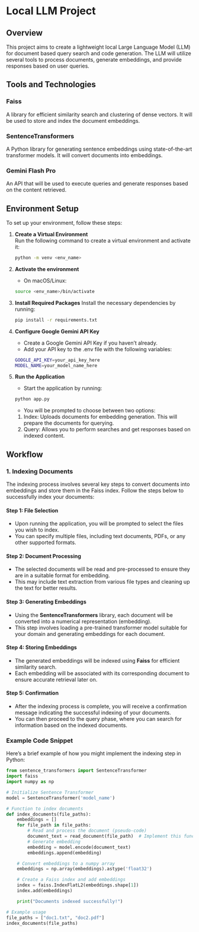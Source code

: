 # Local LLM Project

## Overview

This project aims to create a lightweight local Large Language Model (LLM) for document based query search and code generation. The LLM will utilize several tools to process documents, generate embeddings, and provide responses based on user queries.

## Tools and Technologies

### Faiss

A library for efficient similarity search and clustering of dense vectors. It will be used to store and index the document embeddings.

### SentenceTransformers

A Python library for generating sentence embeddings using state-of-the-art transformer models. It will convert documents into embeddings.

### Gemini Flash Pro

An API that will be used to execute queries and generate responses based on the content retrieved.

## Environment Setup

To set up your environment, follow these steps:

1. **Create a Virtual Environment**  
   Run the following command to create a virtual environment and activate it:

   ```bash
   python -m venv <env_name>

   ```

2. **Activate the environment**

   - On macOS/Linux:

   ```bash
   source <env_name>/bin/activate

   ```

3. **Install Required Packages**
   Install the necessary dependencies by running:

   ```bash
   pip install -r requirements.txt

   ```

4. **Configure Google Gemini API Key**

   - Create a Google Gemini API Key if you haven’t already.
   - Add your API key to the .env file with the following variables:

   ```bash
   GOOGLE_API_KEY=your_api_key_here
   MODEL_NAME=your_model_name_here

   ```

5. **Run the Application**

   - Start the application by running:

   ```bash
   python app.py
   ```

   - You will be prompted to choose between two options:

   1. Index: Uploads documents for embedding generation. This will prepare the documents for querying.
   2. Query: Allows you to perform searches and get responses based on indexed content.

## Workflow

### 1. Indexing Documents

The indexing process involves several key steps to convert documents into embeddings and store them in the Faiss index. Follow the steps below to successfully index your documents:

#### Step 1: File Selection

- Upon running the application, you will be prompted to select the files you wish to index.
- You can specify multiple files, including text documents, PDFs, or any other supported formats.

#### Step 2: Document Processing

- The selected documents will be read and pre-processed to ensure they are in a suitable format for embedding.
- This may include text extraction from various file types and cleaning up the text for better results.

#### Step 3: Generating Embeddings

- Using the **SentenceTransformers** library, each document will be converted into a numerical representation (embedding).
- This step involves loading a pre-trained transformer model suitable for your domain and generating embeddings for each document.

#### Step 4: Storing Embeddings

- The generated embeddings will be indexed using **Faiss** for efficient similarity search.
- Each embedding will be associated with its corresponding document to ensure accurate retrieval later on.

#### Step 5: Confirmation

- After the indexing process is complete, you will receive a confirmation message indicating the successful indexing of your documents.
- You can then proceed to the query phase, where you can search for information based on the indexed documents.

### Example Code Snippet

Here’s a brief example of how you might implement the indexing step in Python:

```python
from sentence_transformers import SentenceTransformer
import faiss
import numpy as np

# Initialize Sentence Transformer
model = SentenceTransformer('model_name')

# Function to index documents
def index_documents(file_paths):
    embeddings = []
    for file_path in file_paths:
        # Read and process the document (pseudo-code)
        document_text = read_document(file_path)  # Implement this function
        # Generate embedding
        embedding = model.encode(document_text)
        embeddings.append(embedding)

    # Convert embeddings to a numpy array
    embeddings = np.array(embeddings).astype('float32')

    # Create a Faiss index and add embeddings
    index = faiss.IndexFlatL2(embeddings.shape[1])
    index.add(embeddings)

    print("Documents indexed successfully!")

# Example usage
file_paths = ["doc1.txt", "doc2.pdf"]
index_documents(file_paths)
```
